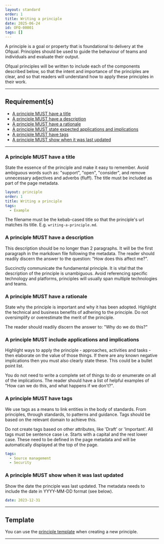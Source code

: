 ```yaml
---
layout: standard
order: 1
title: Writing a principle
date: 2025-06-24
id: OFQ-00001
tags: []
---
```


A principle is a goal or property that is foundational to delivery at the Ofqual. Principles should be used to guide the behaviour of teams and individuals and evaluate their output.

Ofqual principles will be written to include each of the components described below, so that the intent and importance of the principles are clear, and so that readers will understand how to apply these principles in their work.

---

## Requirement(s)

- [A principle MUST have a title](#a-principle-must-have-a-title)
- [A principle MUST have a description](#a-principle-must-have-a-description)
- [A principle MUST have a rationale](#a-principle-must-have-a-rationale)
- [A principle MUST state expected applications and implications](#a-principle-must-include-applications-and-implications)
- [A principle MUST have tags](#a-principle-must-have-tags)
- [A principle MUST show when it was last updated](#a-principle-must-show-when-it-was-last-updated)

---

### A principle MUST have a title

State the essence of the principle and make it easy to remember. Avoid ambiguous words such as: "support", "open", "consider", and remove unnecessary adjectives and adverbs (fluff). The title must be included as part of the page metadata.

```yaml
layout: principle
order: 1
title: Writing a principle
tags:
  - Example
```

The filename must be the kebab-cased title so that the principle's url matches its title. E.g. `writing-a-principle.md`.

### A principle MUST have a description

This description should be no longer than 2 paragraphs. It will be the first paragraph in the markdown file following the metadata. The reader should readily discern the answer to the question: "How does this affect me?".

Succinctly communicate the fundamental principle. It is vital that the description of the principle is unambiguous. Avoid referencing specific technology and platforms, principles will usually span multiple technologies and teams.

### A principle MUST have a rationale

State why the principle is important and why it has been adopted. Highlight the technical and business benefits of adhering to the principle. Do not oversimplify or overestimate the merit of the principle.

The reader should readily discern the answer to: "Why do we do this?"

### A principle MUST include applications and implications

Highlight ways to apply the principle - approaches, activities and tasks - then elaborate on the value of those things. If there are any known negative implications then you must also clearly state these. This could be a bullet point list.

You do not need to write a complete set of things to do or enumerate on all of the implications. The reader should have a list of helpful examples of "How can we do this, and what happens if we don't?".

### A principle MUST have tags

We use tags as a means to link entities in the body of standards. From principles, through standards, to patterns and guidance. Tags should be based on the relevant domain to achieve this.

Do not create tags based on other attributes, like 'Draft' or 'Important'.  All tags must be sentence case i.e. Starts with a capital and the rest lower case. These need to be defined in the page metadata and will be automatically displayed at the top of the page.

```yaml
tags:
  - Source management
  - Security
```

### A principle MUST show when it was last updated

Show the date the principle was last updated. The metadata needs to include the date in YYYY-MM-DD format (see below).

```yaml
date: 2023-12-31
```
---

## Template

You can use the [principle template](https://github.com/OfqualGovUK/ofqual-standards-patterns/blob/main/docs/principles/principle.template.md) when creating a new principle.

---
